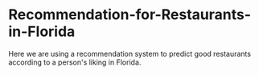 # Recommendation-for-Restaurants-in-Florida
Here we are using a recommendation system to predict good restaurants according to a person's liking in Florida.
